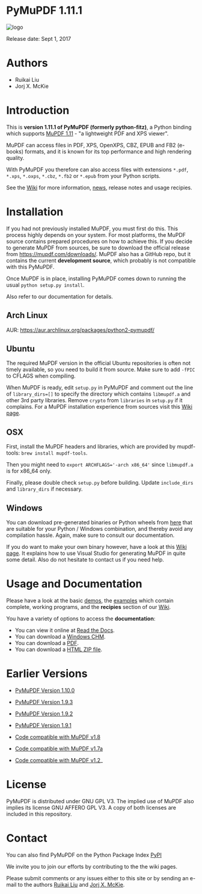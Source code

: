 # PyMuPDF 1.11.1

![logo](https://github.com/rk700/PyMuPDF/blob/master/demo/pymupdf.jpg)

Release date: Sept 1, 2017

# Authors
* Ruikai Liu
* Jorj X. McKie

# Introduction

This is **version 1.11.1 of PyMuPDF (formerly python-fitz)**, a Python binding which supports [MuPDF 1.11](http://mupdf.com/) - "a lightweight PDF and XPS viewer".

MuPDF can access files in PDF, XPS, OpenXPS, CBZ, EPUB and FB2 (e-books) formats, and it is known for its top performance and high rendering quality.

With PyMuPDF you therefore can also access files with extensions ``*.pdf``, ``*.xps``, ``*.oxps``, ``*.cbz``, ``*.fb2`` or ``*.epub`` from your Python scripts.

See the [Wiki](https://github.com/rk700/PyMuPDF/wiki) for more information, [news](https://github.com/rk700/PyMuPDF/wiki/Change-and-News-Log), release notes and usage recipies.


# Installation
If you had not previously installed MuPDF, you must first do this. This process highly depends on your system. For most platforms, the MuPDF source contains prepared procedures on how to achieve this. If you decide to generate MuPDF from sources, be sure to download the official release from https://mupdf.com/downloads/. MuPDF also has a GitHub repo, but it contains the current **development source**, which probably is not compatible with this PyMuPDF.

Once MuPDF is in place, installing PyMuPDF comes down to running the usual ``python setup.py install``.

Also refer to our documentation for details.

## Arch Linux
AUR: https://aur.archlinux.org/packages/python2-pymupdf/

## Ubuntu
The required MuPDF version in the official Ubuntu repositories is often not timely available, so you need to build it from source. Make sure to add ``-fPIC`` to CFLAGS when compiling.

When MuPDF is ready, edit ``setup.py`` in PyMuPDF and comment out the line of ``library_dirs=[]`` to specify the directory which contains ``libmupdf.a`` and other 3rd party libraries. Remove ``crypto`` from ``libraries`` in ``setup.py`` if it complains. For a MuPDF installation experience from sources visit this [Wiki page](https://github.com/rk700/PyMuPDF/wiki/Experience-from-an-Ubuntu-installation).

## OSX
First, install the MuPDF headers and libraries, which are provided by mupdf-tools: ``brew install mupdf-tools``.

Then you might need to ``export ARCHFLAGS='-arch x86_64'`` since ``libmupdf.a`` is for x86_64 only.

Finally, please double check ``setup.py`` before building. Update ``include_dirs`` and ``library_dirs`` if necessary.

## Windows
You can download pre-generated binaries or Python wheels from [here](https://github.com/JorjMcKie/PyMuPDF-Optional-Material) that are suitable for your Python / Windows combination, and thereby avoid any compilation hassle. Again, make sure to consult our documentation.

If you do want to make your own binary however, have a look at this [Wiki page](https://github.com/rk700/PyMuPDF/wiki/Windows-Binaries-Generation). It explains how to use Visual Studio for generating MuPDF in quite some detail. Also do not hesitate to contact us if you need help.

# Usage and Documentation
Please have a look at the basic [demos](https://github.com/rk700/PyMuPDF/tree/master/demo), the [examples](https://github.com/rk700/PyMuPDF/tree/master/examples) which contain complete, working programs, and the **recipies** section of our [Wiki](https://github.com/rk700/PyMuPDF/wiki).

You have a variety of options to access the **documentation**:

* You can view it online at [Read the Docs](https://pymupdf.readthedocs.io/en/latest/).
* You can download a [Windows CHM](https://github.com/JorjMcKie/PyMuPDF-optional-material/tree/master/doc/PyMuPDF.chm).
* You can download a [PDF](https://github.com/rk700/PyMuPDF/tree/master/doc/pymupdf.pdf).
* You can download a [HTML ZIP file](https://github.com/rk700/PyMuPDF/tree/master/doc/html.zip).


Earlier Versions
================
* [PyMuPDF Version 1.10.0](https://github.com/rk700/PyMuPDF/tree/1.10.0)

* [PyMuPDF Version 1.9.3](https://github.com/rk700/PyMuPDF/tree/1.9.3)

* [PyMuPDF Version 1.9.2](https://github.com/rk700/PyMuPDF/releases/tag/v1.9.2)

* [PyMuPDF Version 1.9.1](https://github.com/rk700/PyMuPDF/releases/tag/v1.9.1)

* [Code compatible with MuPDF v1.8](https://github.com/rk700/PyMuPDF/releases/tag/v1.8)

* [Code compatible with MuPDF v1.7a](https://github.com/rk700/PyMuPDF/releases/tag/v1.7)

* [Code compatible with MuPDF v1.2](https://github.com/rk700/PyMuPDF/releases/tag/v1.2)_

# License
PyMuPDF is distributed under GNU GPL V3. The implied use of MuPDF also implies its license GNU AFFERO GPL V3. A copy of both licenses are included in this repository.

# Contact
You can also find PyMuPDF on the Python Package Index [PyPI](https://pypi.python.org/pypi/PyMuPDF/1.11.0)

We invite you to join our efforts by contributing to the the wiki pages.

Please submit comments or any issues either to this site or by sending an e-mail to the authors [Ruikai Liu](lrk700@gmail.com) and [Jorj X. McKie](jorj.x.mckie@outlook.de).

